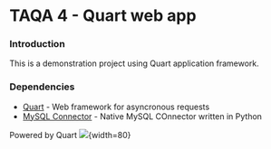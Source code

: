# TAQA 4 - Quart web app

### Introduction

This is a demonstration project using Quart application framework.

### Dependencies
- [Quart](https://quart.palletsprojects.com/en/latest/) - Web framework for asyncronous requests
- [MySQL Connector](https://dev.mysql.com/doc/connector-python/en/) - Native MySQL COnnector written in Python

Powered by Quart
![](https://raw.githubusercontent.com/pallets/quart/main/artwork/logo.png){width=80}